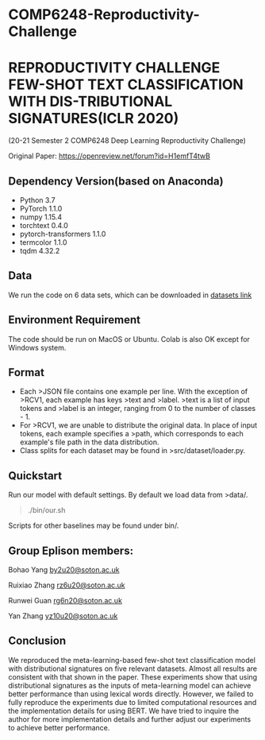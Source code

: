 # COMP6248-Reproductivity-Challenge

# REPRODUCTIVITY CHALLENGE FEW-SHOT TEXT CLASSIFICATION WITH DIS-TRIBUTIONAL SIGNATURES(ICLR 2020)
(20-21 Semester 2 COMP6248 Deep Learning Reproductivity Challenge)

Original Paper: https://openreview.net/forum?id=H1emfT4twB

## Dependency Version(based on Anaconda)

* Python 3.7
* PyTorch 1.1.0
* numpy 1.15.4
* torchtext 0.4.0
* pytorch-transformers 1.1.0
* termcolor 1.1.0
* tqdm 4.32.2

## Data

We run the code on 6 data sets, which can be downloaded in [datasets link](https://people.csail.mit.edu/yujia/files/distributional-signatures/data.zip)


## Environment Requirement 
The code should be run on MacOS or Ubuntu. Colab is also OK except for Windows system.


## Format
* Each >JSON file contains one example per line. With the exception of >RCV1, each example has keys >text and >label. >text is a list of input tokens and >label is an integer, ranging from 0 to the number of classes - 1.
* For >RCV1, we are unable to distribute the original data. In place of input tokens, each example specifies a >path, which corresponds to each example's file path in the data distribution.
* Class splits for each dataset may be found in >src/dataset/loader.py.

## Quickstart
Run our model with default settings. By default we load data from >data/.

> ./bin/our.sh

Scripts for other baselines may be found under bin/.





## Group Eplison members:

Bohao Yang by2u20@soton.ac.uk 

Ruixiao Zhang rz6u20@soton.ac.uk

Runwei Guan rg6n20@soton.ac.uk

Yan Zhang yz10u20@soton.ac.uk



## Conclusion

We reproduced the meta-learning-based few-shot text classification model with distributional
signatures on five relevant datasets. Almost all results are consistent with that shown in the paper.
These experiments show that using distributional signatures as the inputs of meta-learning model can
achieve better performance than using lexical words directly. However, we failed to fully reproduce
the experiments due to limited computational resources and the implementation details for using
BERT. We have tried to inquire the author for more implementation details and further adjust our
experiments to achieve better performance.
